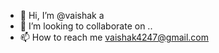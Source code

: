 - 👋 Hi, I’m @vaishak a
- 💞️ I’m looking to collaborate on ..
- 📫 How to reach me vaishak4247@gmail.com

<!---
vaishak4247/vaishak4247 is a ✨ special ✨ repository because its `README.md` (this file) appears on your GitHub profile.
You can click the Preview link to take a look at your changes.
--->

